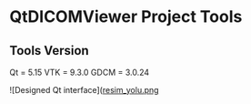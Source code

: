
# QtDICOMViewer Project Tools

## Tools Version
Qt = 5.15
VTK = 9.3.0
GDCM = 3.0.24

![Designed Qt interface]([resim_yolu.png](https://github.com/parlakelif/QtDICOMViewer/blob/master/assets/img/Qt.png)
